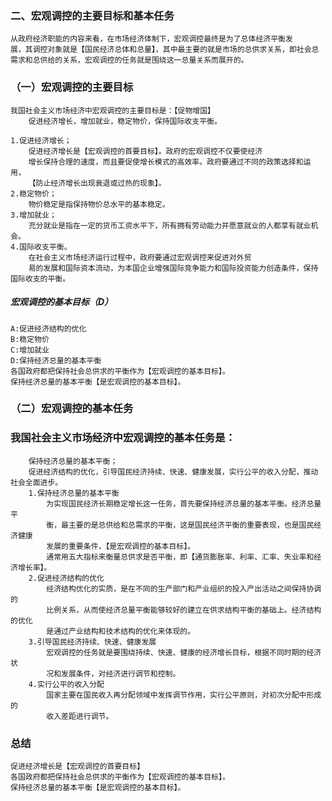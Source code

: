 ### 二、宏观调控的主要目标和基本任务
    从政府经济职能的内容来看，在市场经济体制下，宏观调控最终是为了总体经济平衡发
    展，其调控对象就是【国民经济总体和总量】，其中最主要的就是市场的总供求关系，即社会总
    需求和总供给的关系，宏观调控的任务就是围绕这一总量关系而展开的。
    
### （一）宏观调控的主要目标
    我国社会主义市场经济中宏观调控的主要目标是：【促物增国】
        促进经济增长，增加就业，稳定物价，保持国际收支平衡。
        
    1.促进经济增长；
        促进经济增长是【宏观调控的首要目标】。政府的宏观调控不仅要使经济
        增长保持合理的速度，而且要促使增长模式的高效率。政府要通过不同的政策选择和运用，
        【防止经济增长出现衰退或过热的现象】。
    2.稳定物价；
        物价稳定是指保持物价总水平的基本稳定。
    3.增加就业；
        充分就业是指在一定的货币工资水平下，所有拥有劳动能力并愿意就业的人都享有就业机会。
    4.国际收支平衡。
        在社会主义市场经济运行过程中，政府要通过宏观调控来促进对外贸
        易的发展和国际资本流动，为本国企业增强国际竞争能力和国际投资能力创造条件，保持国际收支的平衡。

##### 宏观调控的基本目标（D）
    A:促进经济结构的优化
    B:稳定物价
    C:增加就业
    D:保持经济总量的基本平衡
    各国政府都把保持社会总供求的平衡作为【宏观调控的基本目标】。
    保持经济总量的基本平衡【是宏观调控的基本目标】。



### （二）宏观调控的基本任务
### 我国社会主义市场经济中宏观调控的基本任务是：
        保持经济总量的基本平衡；
        促进经济结构的优化，引导国民经济持续、快速、健康发展，实行公平的收入分配，推动社会全面进步。
        1.保持经济总量的基本平衡
            为实现国民经济长期稳定增长这一任务，首先要保持经济总量的基本平衡。经济总量平
            衡，最主要的是总供给和总需求的平衡，这是国民经济平衡的重要表现，也是国民经济健康
            发展的重要条件，【是宏观调控的基本目标】。
            通常用五大指标来衡量总供求是否平衡，即【通货膨胀率、利率、汇率、失业率和经济增长率】。
        2.促进经济结构的优化
            经济结构优化的实质，是在不同的生产部门和产业组织的投入产出活动之间保持协调的
            比例关系，从而使经济总量平衡能够较好的建立在供求结构平衡的基础上。经济结构的优化
            是通过产业结构和技术结构的优化来体现的。
        3.引导国民经济持续、快速、健康发展
            宏观调控的任务就是要围绕持续、快速、健康的经济增长目标，根据不同时期的经济状
            况和发展条件，对经济进行调节和控制。
        4.实行公平的收入分配
            国家主要在国民收入再分配领域中发挥调节作用，实行公平原则，对初次分配中形成的
            收入差距进行调节。
            
### 总结
    促进经济增长是【宏观调控的首要目标】
    各国政府都把保持社会总供求的平衡作为【宏观调控的基本目标】。
    保持经济总量的基本平衡【是宏观调控的基本目标】。
            
